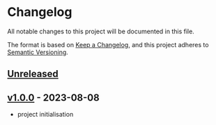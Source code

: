 # Changelog

All notable changes to this project will be documented in this file.

The format is based on [Keep a Changelog](https://keepachangelog.com/en/1.0.0/),
and this project adheres to [Semantic Versioning](https://semver.org/spec/v2.0.0.html).

## [Unreleased]

## [v1.0.0] - 2023-08-08

- project initialisation

[Unreleased]: https://github.com/gepetto/gepetuto
[v1.0.0]: https://github.com/cmake-wheel/cmeel/compare/v0.1.0...v1.0.0
